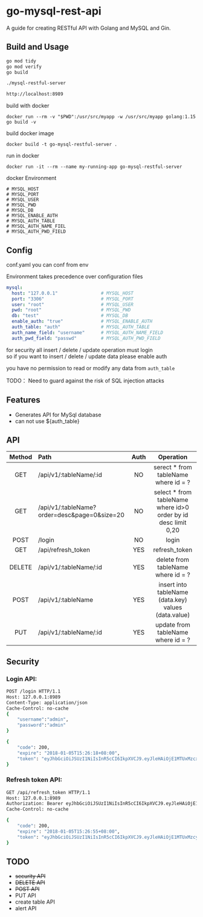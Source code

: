 # go-mysql-rest-api

A guide for creating RESTful API with Golang and MySQL and Gin.

## Build and Usage

```bash
go mod tidy
go mod verify
go build
```

```bash
./mysql-restful-server
```

```bash
http://localhost:8989
```


build with docker
```
docker run --rm -v "$PWD":/usr/src/myapp -w /usr/src/myapp golang:1.15 go build -v
```

build docker image
```
docker build -t go-mysql-restful-server .
```
 
run in docker 
```
docker run -it --rm --name my-running-app go-mysql-restful-server
```

docker  Environment
```
# MYSQL_HOST
# MYSQL_PORT
# MYSQL_USER
# MYSQL_PWD
# MYSQL_DB
# MYSQL_ENABLE_AUTH
# MYSQL_AUTH_TABLE
# MYSQL_AUTH_NAME_FIEL
# MYSQL_AUTH_PWD_FIELD
```


## Config

conf.yaml
you can conf from env 

Environment takes precedence over configuration files
```yaml
mysql:
  host: "127.0.0.1"                # MYSQL_HOST
  port: "3306"                     # MYSQL_PORT
  user: "root"                     # MYSQL_USER
  pwd: "root"                      # MYSQL_PWD
  db: "test"                       # MYSQL_DB
  enable_auth: "true"              # MYSQL_ENABLE_AUTH
  auth_table: "auth"               # MYSQL_AUTH_TABLE
  auth_name_field: "username"      # MYSQL_AUTH_NAME_FIELD
  auth_pwd_field: "passwd"         # MYSQL_AUTH_PWD_FIELD
```
for security all insert / delete / update operation must login  
so if you want to insert / delete / update data please enable auth  

you have no permission to read or modify any data from ```auth_table```  

TODO： Need to guard against the risk of SQL injection attacks

## Features

* Generates API for MySql database
* can not use ${auth_table}

## API

|Method         | Path           | Auth  | Operation  |
| :-------------: |:-------------| :-----:| :-----:| 
| GET     | /api/v1/:tableName/:id | NO | serect * from tableName where id = ? |
| GET     | /api/v1/:tableName?order=desc&page=0&size=20 | NO | select * from tableName where id>0 order by id desc limit 0,20 |
| POST     | /login | NO | login |
| GET     | /api/refresh_token | YES | refresh_token |
| DELETE     | /api/v1/:tableName/:id | YES | delete from tableName where id = ? |
| POST     | /api/v1/:tableName| YES | insert into tableName (data.key) values (data.value) |
| PUT     | /api/v1/:tableName/:id | YES | update from tableName  where id = ? | 


## Security

### Login API:

```bash
POST /login HTTP/1.1
Host: 127.0.0.1:8989
Content-Type: application/json
Cache-Control: no-cache
{
	"username":"admin",
	"password":"admin"
}

{
    "code": 200,
    "expire": "2018-01-05T15:26:18+08:00",
    "token": "eyJhbGciOiJSUzI1NiIsInR5cCI6IkpXVCJ9.eyJleHAiOjE1MTUxMzcxNzgsImlkIjoiYWRtaW4iLCJvcmlnX2lhdCI6MTUxNTEzMzU3OH0.D48Ada0pVR72nAS_gt8TTxzvtdy2s-OAnoizbmRIhtunciw5905G7QCcJZHqJvxcje4GBWA6e9wvOOEz7OVk9lrsTxPfFHwSnqkoj7ZkCGGkOIYkC-SVaVJB47Ez6yxhQljwHf_LiWVnkLpBN4y4eerqEErh-R4VXmZ9ZnJQdO3V78ZiXdaY2oMAmX7-JYHz6LOlTqjxMsZ8KHUrRRt5mDbLZxw4Ni_Ww-vetR3dNwIsCH_-ExsE6Z9UQlOP_yTo7iD09_sbyeSAB-ZE0e7qnOjgWCgujZJxFPsoWCIQV4O4ONWTpVZxds3eLjWIlyBlyV2LHi85b2f-nmOfRQphDw"
}

```


### Refresh token API:

```bash
GET /api/refresh_token HTTP/1.1
Host: 127.0.0.1:8989
Authorization: Bearer eyJhbGciOiJSUzI1NiIsInR5cCI6IkpXVCJ9.eyJleHAiOjE1MTUxMzcxNzgsImlkIjoiYWRtaW4iLCJvcmlnX2lhdCI6MTUxNTEzMzU3OH0.D48Ada0pVR72nAS_gt8TTxzvtdy2s-OAnoizbmRIhtunciw5905G7QCcJZHqJvxcje4GBWA6e9wvOOEz7OVk9lrsTxPfFHwSnqkoj7ZkCGGkOIYkC-SVaVJB47Ez6yxhQljwHf_LiWVnkLpBN4y4eerqEErh-R4VXmZ9ZnJQdO3V78ZiXdaY2oMAmX7-JYHz6LOlTqjxMsZ8KHUrRRt5mDbLZxw4Ni_Ww-vetR3dNwIsCH_-ExsE6Z9UQlOP_yTo7iD09_sbyeSAB-ZE0e7qnOjgWCgujZJxFPsoWCIQV4O4ONWTpVZxds3eLjWIlyBlyV2LHi85b2f-nmOfRQphDw
Cache-Control: no-cache

{
    "code": 200,
    "expire": "2018-01-05T15:26:55+08:00",
    "token": "eyJhbGciOiJSUzI1NiIsInR5cCI6IkpXVCJ9.eyJleHAiOjE1MTUxMzcyMTUsImlkIjoiYWRtaW4iLCJvcmlnX2lhdCI6MTUxNTEzMzU3OH0.lWJC6BaK5XC9N1Wc66MnxDJD-JXOCdAFwW7qGeIjRvPn6R5vYWgB559zeOC8bLxqhZW7CFZplzZQwuM9H3AjQuU5u7Iiaw4zjS1c2W180U_dPqUz1IeZA3zLpuSLjvNWAxGS-iw7B7aUmpJ7KC9ubBHLItXenKbiZn77SOys3zgNwLm_BfkoOMZj2GXxZPLderxj7GR06oNeARy_hXTUM4wa4-C83R6x5OH22VJXiXmNhIDBv5m0AiK7JYZmpbMr6gSGTNVhUM5971ww7u64Ly2viSO0_vnPWR-L-zOKZVVjwJAkdzScpxXnHyXOQTSKcrJETh7OBL4lU2TaQm941w"
}
```

## TODO

- ~~security API~~
- ~~DELETE API~~
- ~~POST API~~
- PUT API
- create table API
- alert API
